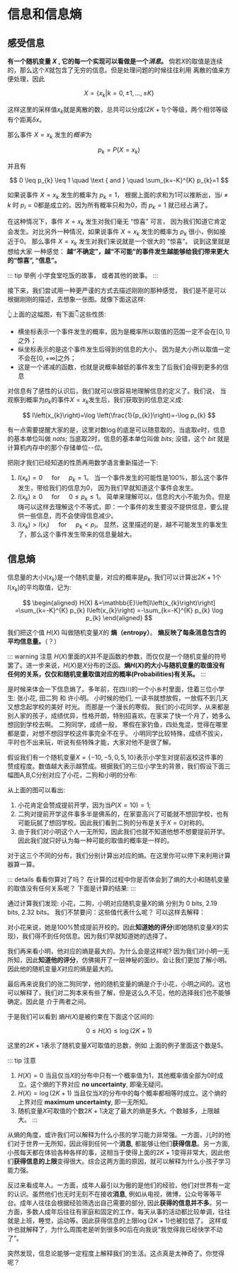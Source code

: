# 信息和信息熵
## 感受信息
**有一个随机变量 $X$ , 它的每一个实现可以看做是一个*消息*。** 
倘若$X$的取值是连续的，那么这个$X$就包含了无穷的信息。但是处理问题的时候往往利用
离散的值来方便处理，因此

$$
X=\left\{x_{k} | k=0,\pm 1, \ldots, \pm K\right\} 
$$

这样这里的采样值$x_k$就是离散的数，总共可以分成$(2K+1)$个等级，两个相邻等级有个距离$\delta x$。

那么事件 $X = x_k$ 发生的*概率*为

$$
p_k = P(X = x_k)
$$

并且有

$$
0 \leq p_{k} \leq 1 \quad \text { and } \quad \sum_{k=-K}^{K} p_{k}=1
$$

如果说事件 $X = x_k$ 发生的概率为 $p_k = 1$， 根据上面的求和为1可以推断出，当$i \neq k$ 时 $p_i = 0$都是成立的。因为所有概率只和为0，而 $p_k = 1$ 就已经占满了。 

在这种情况下，事件 $X = x_k$ 发生对我们毫无 “惊喜” 可言， 因为我们知道它肯定会发生。对比另外一种情况，如果说事件 $X = x_k$ 发生的概率为 $p_k$ 很小，例如接近于0。 那么事件 $X = x_k$ 发生对我们来说就是一个很大的 “惊喜”。 说到这里就是想给大家
一种感觉： **越“不确定”，越“不可能”的事件发生越能够给我们带来更大的“惊喜”, “信息”。**

::: tip 举例
小学食堂吃饭的故事， 或者其他的故事。
:::


接下来，我们尝试用一种更严谨的方式去描述刚刚的那种感觉， 我们是不是可以根据刚刚的描述，去想象一张图。就像下面这这样: 

<Cimg src='https://raw.githubusercontent.com/HuangJiaLian/DataBase0/master/uPic/01_guess.png'/>

👆上面的这幅图，有下面👇这些性质:
- 横坐标表示一个事件发生的概率，因为是概率所以取值的范围一定不会在$[0,1]$之外；
- 纵坐标表示的是这个事件发生后得到的信息的大小， 因为是大小所以取值一定不会在$[0,+\infty]$之外；
- 这是一个递减的函数，也就是说概率越低的事件发生了后我们会得到更多的信息

对信息有了感性的认识后，我们就可以很容易地理解信息的定义了。我们说，
当观察到概率为$p_k$的事件$X = x_k$发生后，我们获取到的信息定义成:

$$
I\left(x_{k}\right)=\log \left(\frac{1}{p_{k}}\right)=-\log p_{k}
$$

有一点需要提醒大家的是，这里对数$\log$的底是可以随意取的，当底取$e$时，信息的基本单位叫做 *nats*; 当底取2时，信息的基本单位叫做 *bits*; 没错，这个 *bit* 就是计算机内存中的那个存储单位--*位*。

把刚才我们已经知道的性质再用数学语言重新描述一下:
1. $I\left(x_{k}\right)=0 \quad   \text { for } \quad p_{k}=1$。  当一个事件发生的可能性是100%，那么这个事件发生，带给我们的信息为0， 因为我们早就知道这个事件会发生。
2. $I\left(x_{k}\right) \geq 0 \quad \text {\ for \ } \quad  0 \leq p_{k} \leq 1$。 简单来理解可以，信息的大小不能为负。但是嗨可以这样去理解这个不等式，即：一个事件的发生要没不提供信息，要么提供一些信息，而不会使得信息减少。
3. $I\left(x_{k}\right)>I\left(x_{i}\right) \quad \text { for } \quad p_{k} < p_{i}$。 显然，这里描述的是，越不可能发生的事发生了，那么这个事件发生带来的信息量越大。

## 信息熵
信息量的大小$I(x_k)$是一个随机变量，对应的概率是$p_k$.  我们可以计算出$2K + 1$个$I(x_k)$的平均取值，记为:

$$
\begin{aligned} H(X) &=\mathbb{E}\left[I\left(x_{k}\right)\right] =\sum_{k=-K}^{K} p_{k} I\left(x_{k}\right)  =-\sum_{k=-K}^{K} p_{k} \log p_{k} \end{aligned}
$$

我们把这个值 $H(X)$ 叫做随机变量$X$的 **熵（entropy）**。 **熵反映了每条消息包含的平均信息量。**（？）

::: warning 注意
$H(X)$里面的$X$并不是函数的参数，而仅仅是一个随机变量的符号罢了。进一步来说，$H(X)$是$X$分布的泛函。**熵$H(X)$的大小与随机变量的取值没有任何的关系，仅仅和随机变量取值对应的概率(Probabilities)有关系。**
:::

是时候来体会一下信息熵了。多年前，在四川的一个小乡村里面，住着三位小学生: 张小花, 田二狗 和 许小明。 小时候的他们, 一读书就想放假，一放假不到几天又想念起学校的美好
时光。 而那是一个漫长的寒假。 我们的小花同学，从来都是别人家的孩子，成绩优异，性格开朗，特别招喜欢。在家呆了快一个月了，她多么想回到学校去啊。 二狗同学，成绩一般， 寒假在家钓鱼，四处鬼混，觉得在哪里都是耍，对想不想回学校这件事完全不在乎。 小明同学比较特殊，成绩不拔尖，平时也不出来玩，听说有些特殊才能，大家对他不是很了解。

假设我们有一个随机变量$X = \{-10, -5, 0, 5, 10\}$表示小学生对提前返校这件事的
赞成程度。数值越大表示越赞成。根据我们的三位小学生的背景，我们假设下面三幅图A,B,C分别对应了小花，二狗和小明的分布: 

<Cimg src='https://raw.githubusercontent.com/HuangJiaLian/DataBase0/master/uPic/02_entropy_q.png'/>

从上面的图可以看出:
1. 小花肯定会赞成提前开学，因为当$P(X=10) = 1$;
2. 二狗对提前开学这件事多半是佛系的，在家耍高兴了可能就不想回学校，也有可能玩腻了想回学校。因此我们看到二狗的分布是关于$X=0$对称的。
3. 由于我们对小明这个人一无所知，因此我们也就不知道他想不想要提前开学。因此我们就只好认为每一种可能的取值的概率是一样的。

对于这三个不同的分布，我们分别计算出对应的熵。在这里你可以停下来利用计算器算一算。

::: details 看看你算对了吗？
在计算的过程中你是否体会到了熵的大小和随机变量的取值没有任何关系呢？ 下面是计算的结果:
<Cimg src='https://raw.githubusercontent.com/HuangJiaLian/DataBase0/master/uPic/02_entropy.png'/>
:::

通过计算我们发现: 小花，二狗，小明对应随机变量$X$的熵
分别为 0 bits, 2.19 bits, 2.32 bits。 我们不禁要问：这些值代表什么呢？ 可以这样去解释：

对小花来说，她是100%赞成提前开校的。因此**知道她的评分**(即她随机变量$X$的实现)，我们得不到任何信息。因为我们早就知道她的选择了。

我们再来看小明，他对应的熵是最大的。为什么会是这样呢?
因为我们对小明一无所知，因此**知道他的评分**，仿佛揭开了一层神秘的面纱。会让我们更加了解小明。因此他的随机变量$X$对应的熵是最大的。

最后再来说我们的张二狗同学，他的随机变量的熵是介于小花，小明之间的。这也可以解释了，我们对二狗本来有些了解，但是这么久不见，他的选择我们也不能够确定。因此是
介于两者之间。

于是我们可以看到 熵$H(X)$是被约束在下面这个区间的:

$$
0 \leq H(X) \leq \log (2 K+1)
$$

这里的$2K+1$表示了随机变量$X$可取值的总数，例如
上面的例子里面这个数是5。

::: tip 注意
1. $H(X)=0$ 当且仅当$X$的分布中只有一个概率值为1，其他概率值全部为0时成立。这个熵的下界对应 **no uncertainty**, 即毫无疑问。
2. $H(X)=\log (2 K+1)$ 当且仅当$X$的分布中的每个概率都相等时成立。这个熵的上界对应 **maximum uncertainty**, 即一无所知。
3. 随机变量$X$可取值的个数$2K + 1$决定了最大的熵是多大。个数越多，上限越大。
:::

从熵的角度，或许我们可以解释为什么小孩的学习能力非常强。一方面，儿时的他们对于世界一无所知，因此得到任何一个**消息**, 都能够让他们**获得信息**。另一方面, 小孩每天都在体验各种各样的事，这相当于使得上面的$2K+1$变得非常大，因此他们**获得信息的上限**变得很大。综合这两方面的原因，就可以解释为什么小孩子学习能力强。

反过来看成年人。一方面，成年人最引以为傲的是他们的经验，他们对世界有一定的认识。虽然他们也无时无刻不在接收**消息**, 例如从电视，微博，公众号等等平台。成年人往往会根据经验筛选出自己需要的部分, 因此**获得的信息并不多**。另一方面，多数人成年后往往有家庭和固定的工作，每天从事的活动都比较单调，往往就是上班，睡觉，运动等。因此获得信息的上限$\log (2 K+1)$也被拉低了。 这样或许也就解释了，为什么周围老是听到很多90后在向我说“我觉得我已经快学不动了”。

突然发现，信息论能够一定程度上解释我们的生活。这点真是太神奇了。你觉得呢？


<Livere/>